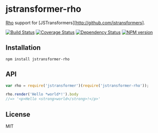 # jstransformer-rho

[Rho](https://github.com/inca/rho) support for [JSTransformers][http://github.com/jstransformers].

[![Build Status](https://img.shields.io/travis/jstransformers/jstransformer-rho/master.svg)](https://travis-ci.org/jstransformers/jstransformer-rho)
[![Coverage Status](https://img.shields.io/codecov/c/github/jstransformers/jstransformer-rho/master.svg)](https://codecov.io/gh/jstransformers/jstransformer-rho)
[![Dependency Status](https://img.shields.io/david/jstransformers/jstransformer-rho/master.svg)](http://david-dm.org/jstransformers/jstransformer-rho)
[![NPM version](https://img.shields.io/npm/v/jstransformer-rho.svg)](https://www.npmjs.org/package/jstransformer-rho)

## Installation

    npm install jstransformer-rho

## API

```js
var rho = require('jstransformer')(require('jstransformer-rho'));

rho.render('Hello *world*!').body
//=> '<p>Hello <strong>world</strong>!</p>'
```

## License

MIT

